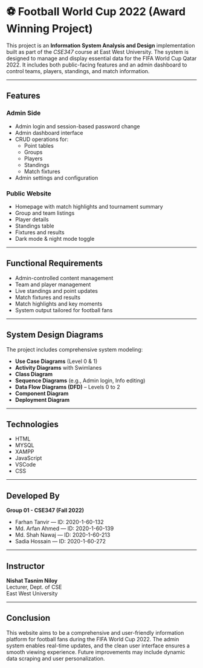 # ⚽ Football World Cup 2022 (**Award Winning Project**)

This project is an **Information System Analysis and Design** implementation built as part of the *CSE347* course at East West University. The system is designed to manage and display essential data for the FIFA World Cup Qatar 2022. It includes both public-facing features and an admin dashboard to control teams, players, standings, and match information.

---

## Features

### Admin Side
- Admin login and session-based password change
- Admin dashboard interface
- CRUD operations for:
  - Point tables
  - Groups
  - Players
  - Standings
  - Match fixtures
- Admin settings and configuration

### Public Website
- Homepage with match highlights and tournament summary
- Group and team listings
- Player details
- Standings table
- Fixtures and results
- Dark mode & night mode toggle

---

## Functional Requirements

- Admin-controlled content management
- Team and player management
- Live standings and point updates
- Match fixtures and results
- Match highlights and key moments
- System output tailored for football fans

---

## System Design Diagrams

The project includes comprehensive system modeling:

- **Use Case Diagrams** (Level 0 & 1)
- **Activity Diagrams** with Swimlanes
- **Class Diagram**
- **Sequence Diagrams** (e.g., Admin login, Info editing)
- **Data Flow Diagrams (DFD)** – Levels 0 to 2
- **Component Diagram**
- **Deployment Diagram**

---

## Technologies
- HTML
- MYSQL
- XAMPP
- JavaScript
- VSCode
- CSS


---

## Developed By

**Group 01 - CSE347 (Fall 2022)**  
- Farhan Tanvir — ID: 2020-1-60-132  
- Md. Arfan Ahmed — ID: 2020-1-60-139  
- Md. Shah Nawaj — ID: 2020-1-60-213  
- Sadia Hossain — ID: 2020-1-60-272  

---

## Instructor

**Nishat Tasnim Niloy**  
Lecturer, Dept. of CSE  
East West University

---

## Conclusion

This website aims to be a comprehensive and user-friendly information platform for football fans during the FIFA World Cup 2022. The admin system enables real-time updates, and the clean user interface ensures a smooth viewing experience. Future improvements may include dynamic data scraping and user personalization.

